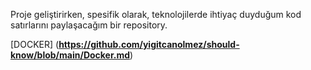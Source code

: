Proje geliştirirken, spesifik olarak, teknolojilerde ihtiyaç duyduğum kod satırlarını paylaşacağım bir repository.

[DOCKER] (**https://github.com/yigitcanolmez/should-know/blob/main/Docker.md**)
